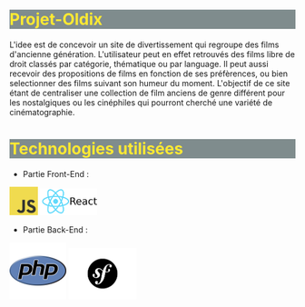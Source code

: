 
<style>
mark{
    color:red;
}
h1 {
    color: #FFE933;
}
.title {
    background: #7F8C8D ;
}
</style>

<div class= "title">
<h1>Projet-Oldix</h1>
</div>


L'idee est de concevoir un site de divertissement qui regroupe des films d'ancienne génération. L'utilisateur peut en effet retrouvés des films libre de droit classés par catégorie, thématique ou par language. Il peut aussi recevoir des propositions de films en fonction de ses préfèrences, ou bien selectionner des films suivant son humeur du moment. L'objectif de ce site étant de centraliser une collection de film anciens de genre différent pour les nostalgiques ou les cinéphiles qui pourront cherché une variété de cinématographie.
<div class="title">
<h1> Technologies utilisées</h1>
</div>
<ul><li>Partie Front-End :</li></ul>
<img src="images/JS.png" width="50" />
<img src="images/react.png" width="100" />
<ul><li>Partie Back-End :</li></ul>
<img src="images/php.png" width="100" />
<img src="images/symfony.png" width="120" />






